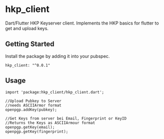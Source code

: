 # hkp_client

Dart/Flutter HKP Keyserver client.
Implements the HKP basics for flutter to get and upload keys. 


## Getting Started

Install the package by adding it into your pubspec.
```
hkp_client: "^0.0.1"
```

## Usage

```
import 'package:hkp_client/hkp_client.dart';

//Upload Pubkey to Server
//needs ASCIIArmor format
openpgp.addKey(pubkey);

//Get Keys from server bei Email, Fingerprint or KeyID
//Returns the Keys as ASCIIArmour format
openpgp.getKey(email);
openpgp.getKey(fingerprint);
```
